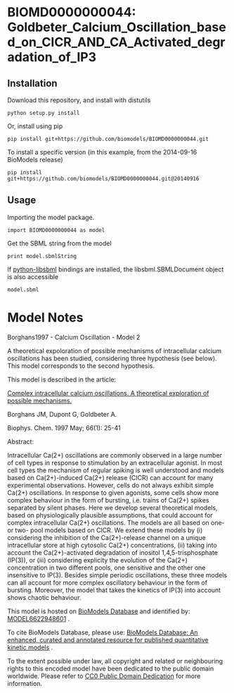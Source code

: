 # BIOMD0000000044: Goldbeter_Calcium_Oscillation_based_on_CICR_AND_CA_Activated_degradation_of_IP3

## Installation

Download this repository, and install with distutils

`python setup.py install`

Or, install using pip

`pip install git+https://github.com/biomodels/BIOMD0000000044.git`

To install a specific version (in this example, from the 2014-09-16 BioModels release)

`pip install git+https://github.com/biomodels/BIOMD0000000044.git@20140916`

## Usage

Importing the model package.

`import BIOMD0000000044 as model`

Get the SBML string from the model

`print model.sbmlString`

If [python-libsbml](https://pypi.python.org/pypi/python-libsbml) bindings are
installed, the libsbml.SBMLDocument object is also accessible

`model.sbml`


# Model Notes


Borghans1997 - Calcium Oscillation - Model 2

A theoretical expoloration of possible mechanisms of intracellular calcium
oscillations has been studied, considering three hypothesis (see below). This
model corresponds to the second hypothesis.

This model is described in the article:

[Complex intracellular calcium oscillations. A theoretical exploration of
possible mechanisms.](http://identifiers.org/pubmed/17029867)

Borghans JM, Dupont G, Goldbeter A.

Biophys. Chem. 1997 May; 66(1): 25-41

Abstract:

Intracellular Ca(2+) oscillations are commonly observed in a large number of
cell types in response to stimulation by an extracellular agonist. In most
cell types the mechanism of regular spiking is well understood and models
based on Ca(2+)-induced Ca(2+) release (CICR) can account for many
experimental observations. However, cells do not always exhibit simple Ca(2+)
oscillations. In response to given agonists, some cells show more complex
behaviour in the form of bursting, i.e. trains of Ca(2+) spikes separated by
silent phases. Here we develop several theoretical models, based on
physiologically plausible assumptions, that could account for complex
intracellular Ca(2+) oscillations. The models are all based on one- or two-
pool models based on CICR. We extend these models by (i) considering the
inhibition of the Ca(2+)-release channel on a unique intracellular store at
high cytosolic Ca(2+) concentrations, (ii) taking into account the
Ca(2+)-activated degradation of inositol 1,4,5-trisphosphate (IP(3)), or (iii)
considering explicity the evolution of the Ca(2+) concentration in two
different pools, one sensitive and the other one insensitive to IP(3). Besides
simple periodic oscillations, these three models can all account for more
complex oscillatory behaviour in the form of bursting. Moreover, the model
that takes the kinetics of IP(3) into account shows chaotic behaviour.

This model is hosted on [BioModels Database](http://www.ebi.ac.uk/biomodels/)
and identified by:
[MODEL6622948601](http://identifiers.org/biomodels.db/MODEL6622948601) .

To cite BioModels Database, please use: [BioModels Database: An enhanced,
curated and annotated resource for published quantitative kinetic
models](http://identifiers.org/pubmed/20587024) .

To the extent possible under law, all copyright and related or neighbouring
rights to this encoded model have been dedicated to the public domain
worldwide. Please refer to [CC0 Public Domain
Dedication](http://creativecommons.org/publicdomain/zero/1.0/) for more
information.


